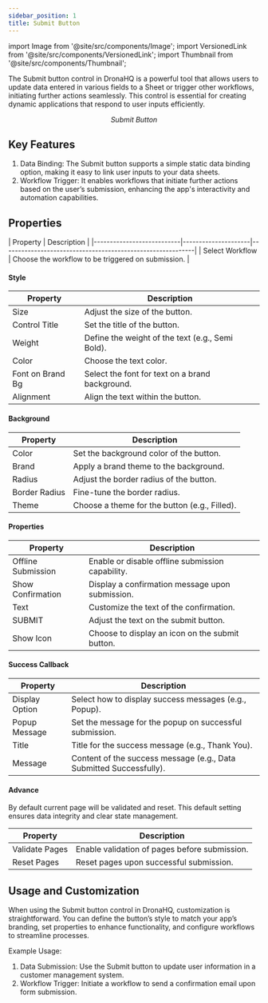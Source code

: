```yaml
---
sidebar_position: 1
title: Submit Button
---
```


import Image from '@site/src/components/Image';
import VersionedLink from '@site/src/components/VersionedLink';
import Thumbnail from '@site/src/components/Thumbnail';


The Submit button control in DronaHQ is a powerful tool that allows users to update data entered in various fields to a Sheet or trigger other workflows, initiating further actions seamlessly. This control is essential for creating dynamic applications that respond to user inputs efficiently.

<figure>
  <Thumbnail src="/img/reference/controls/submit/submit.jpeg" alt="Submit Button" />
  <figcaption align="center"><i>Submit Button</i></figcaption>
</figure>

## Key Features

1. Data Binding: The Submit button supports a simple static data binding option, making it easy to link user inputs to your data sheets.
2. Workflow Trigger: It enables workflows that initiate further actions based on the user’s submission, enhancing the app's interactivity and automation capabilities.

## Properties 

| Property        | Description                                            |
|---------------------------|---------------------|------------------------------------------------------------|
| Select Workflow    |    Choose the workflow to be triggered on submission.         |

#### Style   

| Property        | Description                                            |
|---------------------------|---------------------|
| Size                | Adjust the size of the button.                             |
| Control Title       | Set the title of the button.                               |
| Weight              | Define the weight of the text (e.g., Semi Bold).           |
| Color               | Choose the text color.                                     |
| Font on Brand Bg    | Select the font for text on a brand background.            |
| Alignment           | Align the text within the button.                          |

#### Background

| Property        | Description                                            |
|---------------------------|---------------------|
|Color               | Set the background color of the button.                    |
|Brand               | Apply a brand theme to the background.                     |
|Radius              | Adjust the border radius of the button.                    |
|Border Radius       | Fine-tune the border radius.                               |
|Theme               | Choose a theme for the button (e.g., Filled).              |

#### Properties    

| Property        | Description                                            |
|---------------------------|---------------------|
| Offline Submission  | Enable or disable offline submission capability.           |
| Show Confirmation   | Display a confirmation message upon submission.            |
| Text                | Customize the text of the confirmation.                    |
| SUBMIT              | Adjust the text on the submit button.                      |
| Show Icon           | Choose to display an icon on the submit button.            |

#### Success Callback

| Property        | Description                                            |
|---------------------------|---------------------|
| Display Option      | Select how to display success messages (e.g., Popup).      |
| Popup Message       | Set the message for the popup on successful submission.    |
| Title               | Title for the success message (e.g., Thank You).           |
| Message             | Content of the success message (e.g., Data Submitted Successfully).|

#### Advance
 By default current page will be validated and reset. This default setting ensures data integrity and clear state management. 

 | Property        | Description                                            |
|---------------------------|---------------------|
 Validate Pages      | Enable validation of pages before submission.              |
 Reset Pages         | Reset pages upon successful submission.                    |


## Usage and Customization

When using the Submit button control in DronaHQ, customization is straightforward. You can define the button’s style to match your app’s branding, set properties to enhance functionality, and configure workflows to streamline processes.

Example Usage:
1. Data Submission: Use the Submit button to update user information in a customer management system.
2. Workflow Trigger: Initiate a workflow to send a confirmation email upon form submission.

